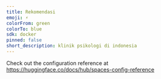 ```yaml
---
title: Rekomendasi
emoji: ⚡
colorFrom: green
colorTo: blue
sdk: docker
pinned: false
short_description: klinik psikologi di indonesia
---
```


Check out the configuration reference at https://huggingface.co/docs/hub/spaces-config-reference

